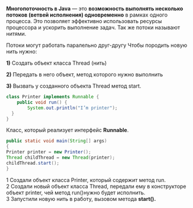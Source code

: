 
**Многопоточность в Java** — это **возможность выполнять несколько потоков (ветвей исполнения) одновременно** в рамках одного процесса. Это позволяет эффективно использовать ресурсы процессора и ускорить выполнение задач.
Так же потоки называют нитями.

Потоки могут работать паралельно друг-другу
Чтобы породить новую нить нужно:

**1)** Создать объект класса Thread (нить)

**2)** Передать в него объект, метод которого нужно выполнить

**3)** Вызвать у созданного объекта Thread метод start.


```java
class Printer implements Runnable { 
	public void run() {
		System.out.println("I’m printer"); 
  } 
}
```
Класс, который реализует интерфейс **Runnable**.

```java
public static void main(String[] args) 
{
Printer printer = new Printer();
Thread childThread = new Thread(printer);
childThread.start(); 
}
```
1 Создали объект класса Printer, который содержит метод run.  
2 Создали новый объект класса Thread, передали ему в конструкторе объект printer, чей метод run()нужно будет исполнить.  
3 Запустили новую нить в работу, вызовом метода **start().**